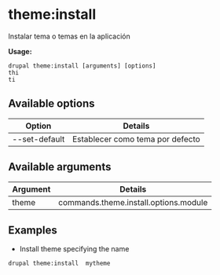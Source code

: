# theme:install
Instalar tema o temas en la aplicación

**Usage:**
```
drupal theme:install [arguments] [options]
thi
ti
```

## Available options
Option | Details
-------|-------------
--set-default | Establecer como tema por defecto

## Available arguments
Argument | Details
---------|-------------
theme | commands.theme.install.options.module

## Examples
* Install theme specifying the name
```
drupal theme:install  mytheme
```
